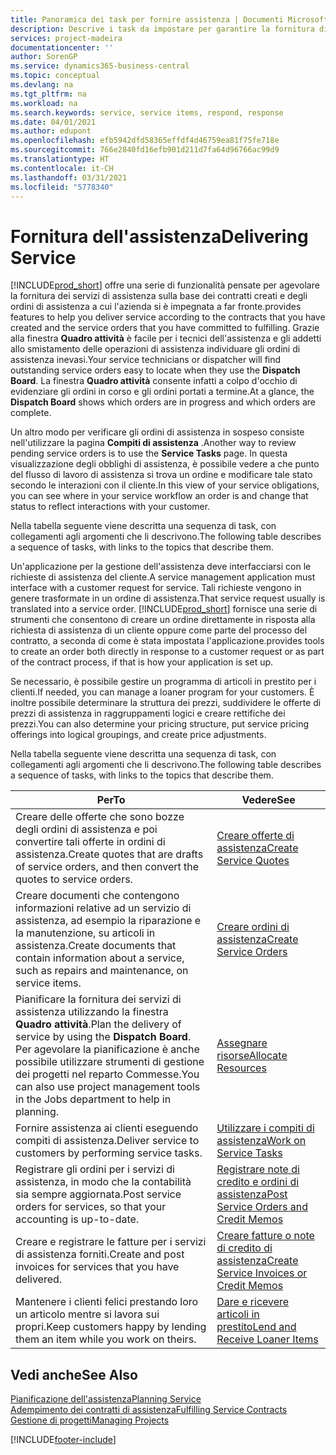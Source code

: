 ```yaml
---
title: Panoramica dei task per fornire assistenza | Documenti Microsoft
description: Descrive i task da impostare per garantire la fornitura di un servizio di qualità e il rispetto degli accordi con i clienti.
services: project-madeira
documentationcenter: ''
author: SorenGP
ms.service: dynamics365-business-central
ms.topic: conceptual
ms.devlang: na
ms.tgt_pltfrm: na
ms.workload: na
ms.search.keywords: service, service items, respond, response
ms.date: 04/01/2021
ms.author: edupont
ms.openlocfilehash: efb5942dfd58365effdf4d46759ea81f75fe718e
ms.sourcegitcommit: 766e2840fd16efb901d211d7fa64d96766ac99d9
ms.translationtype: HT
ms.contentlocale: it-CH
ms.lasthandoff: 03/31/2021
ms.locfileid: "5778340"
---
```

# <a name="delivering-service"></a><span data-ttu-id="d78d0-103">Fornitura dell'assistenza</span><span class="sxs-lookup"><span data-stu-id="d78d0-103">Delivering Service</span></span>
[!INCLUDE[prod_short](includes/prod_short.md)] <span data-ttu-id="d78d0-104">offre una serie di funzionalità pensate per agevolare la fornitura dei servizi di assistenza sulla base dei contratti creati e degli ordini di assistenza a cui l'azienda si è impegnata a far fronte.</span><span class="sxs-lookup"><span data-stu-id="d78d0-104">provides features to help you deliver service according to the contracts that you have created and the service orders that you have committed to fulfilling.</span></span> <span data-ttu-id="d78d0-105">Grazie alla finestra **Quadro attività** è facile per i tecnici dell'assistenza e gli addetti allo smistamento delle operazioni di assistenza individuare gli ordini di assistenza inevasi.</span><span class="sxs-lookup"><span data-stu-id="d78d0-105">Your service technicians or dispatcher will find outstanding service orders easy to locate when they use the **Dispatch Board**.</span></span> <span data-ttu-id="d78d0-106">La finestra **Quadro attività** consente infatti a colpo d'occhio di evidenziare gli ordini in corso e gli ordini portati a termine.</span><span class="sxs-lookup"><span data-stu-id="d78d0-106">At a glance, the **Dispatch Board** shows which orders are in progress and which orders are complete.</span></span>  
  
<span data-ttu-id="d78d0-107">Un altro modo per verificare gli ordini di assistenza in sospeso consiste nell'utilizzare la pagina **Compiti di assistenza** .</span><span class="sxs-lookup"><span data-stu-id="d78d0-107">Another way to review pending service orders is to use the **Service Tasks** page.</span></span> <span data-ttu-id="d78d0-108">In questa visualizzazione degli obblighi di assistenza, è possibile vedere a che punto del flusso di lavoro di assistenza si trova un ordine e modificare tale stato secondo le interazioni con il cliente.</span><span class="sxs-lookup"><span data-stu-id="d78d0-108">In this view of your service obligations, you can see where in your service workflow an order is and change that status to reflect interactions with your customer.</span></span>  
  
<span data-ttu-id="d78d0-109">Nella tabella seguente viene descritta una sequenza di task, con collegamenti agli argomenti che li descrivono.</span><span class="sxs-lookup"><span data-stu-id="d78d0-109">The following table describes a sequence of tasks, with links to the topics that describe them.</span></span>   

<span data-ttu-id="d78d0-110">Un'applicazione per la gestione dell'assistenza deve interfacciarsi con le richieste di assistenza del cliente.</span><span class="sxs-lookup"><span data-stu-id="d78d0-110">A service management application must interface with a customer request for service.</span></span> <span data-ttu-id="d78d0-111">Tali richieste vengono in genere trasformate in un ordine di assistenza.</span><span class="sxs-lookup"><span data-stu-id="d78d0-111">That service request usually is translated into a service order.</span></span> [!INCLUDE[prod_short](includes/prod_short.md)] <span data-ttu-id="d78d0-112">fornisce una serie di strumenti che consentono di creare un ordine direttamente in risposta alla richiesta di assistenza di un cliente oppure come parte del processo del contratto, a seconda di come è stata impostata l'applicazione.</span><span class="sxs-lookup"><span data-stu-id="d78d0-112">provides tools to create an order both directly in response to a customer request or as part of the contract process, if that is how your application is set up.</span></span>  
  
<span data-ttu-id="d78d0-113">Se necessario, è possibile gestire un programma di articoli in prestito per i clienti.</span><span class="sxs-lookup"><span data-stu-id="d78d0-113">If needed, you can manage a loaner program for your customers.</span></span> <span data-ttu-id="d78d0-114">È inoltre possibile determinare la struttura dei prezzi, suddividere le offerte di prezzi di assistenza in raggruppamenti logici e creare rettifiche dei prezzi.</span><span class="sxs-lookup"><span data-stu-id="d78d0-114">You can also determine your pricing structure, put service pricing offerings into logical groupings, and create price adjustments.</span></span>  
  
<span data-ttu-id="d78d0-115">Nella tabella seguente viene descritta una sequenza di task, con collegamenti agli argomenti che li descrivono.</span><span class="sxs-lookup"><span data-stu-id="d78d0-115">The following table describes a sequence of tasks, with links to the topics that describe them.</span></span>   
  
|<span data-ttu-id="d78d0-116">**Per**</span><span class="sxs-lookup"><span data-stu-id="d78d0-116">**To**</span></span>|<span data-ttu-id="d78d0-117">**Vedere**</span><span class="sxs-lookup"><span data-stu-id="d78d0-117">**See**</span></span>|  
|------------|-------------|  
|<span data-ttu-id="d78d0-118">Creare delle offerte che sono bozze degli ordini di assistenza e poi convertire tali offerte in ordini di assistenza.</span><span class="sxs-lookup"><span data-stu-id="d78d0-118">Create quotes that are drafts of service orders, and then convert the quotes to service orders.</span></span>|[<span data-ttu-id="d78d0-119">Creare offerte di assistenza</span><span class="sxs-lookup"><span data-stu-id="d78d0-119">Create Service Quotes</span></span>](service-how-to-create-service-quotes.md)|
|<span data-ttu-id="d78d0-120">Creare documenti che contengono informazioni relative ad un servizio di assistenza, ad esempio la riparazione e la manutenzione, su articoli in assistenza.</span><span class="sxs-lookup"><span data-stu-id="d78d0-120">Create documents that contain information about a service, such as repairs and maintenance, on service items.</span></span>|[<span data-ttu-id="d78d0-121">Creare ordini di assistenza</span><span class="sxs-lookup"><span data-stu-id="d78d0-121">Create Service Orders</span></span>](service-how-to-create-service-orders.md)|
|<span data-ttu-id="d78d0-122">Pianificare la fornitura dei servizi di assistenza utilizzando la finestra **Quadro attività**.</span><span class="sxs-lookup"><span data-stu-id="d78d0-122">Plan the delivery of service by using the **Dispatch Board**.</span></span> <span data-ttu-id="d78d0-123">Per agevolare la pianificazione è anche possibile utilizzare strumenti di gestione dei progetti nel reparto Commesse.</span><span class="sxs-lookup"><span data-stu-id="d78d0-123">You can also use project management tools in the Jobs department to help in planning.</span></span>|[<span data-ttu-id="d78d0-124">Assegnare risorse</span><span class="sxs-lookup"><span data-stu-id="d78d0-124">Allocate Resources</span></span>](service-how-to-allocate-resources.md)|  
|<span data-ttu-id="d78d0-125">Fornire assistenza ai clienti eseguendo compiti di assistenza.</span><span class="sxs-lookup"><span data-stu-id="d78d0-125">Deliver service to customers by performing service tasks.</span></span>|[<span data-ttu-id="d78d0-126">Utilizzare i compiti di assistenza</span><span class="sxs-lookup"><span data-stu-id="d78d0-126">Work on Service Tasks</span></span>](service-how-to-work-on-service-tasks.md)|  
|<span data-ttu-id="d78d0-127">Registrare gli ordini per i servizi di assistenza, in modo che la contabilità sia sempre aggiornata.</span><span class="sxs-lookup"><span data-stu-id="d78d0-127">Post service orders for services, so that your accounting is up-to-date.</span></span>|[<span data-ttu-id="d78d0-128">Registrare note di credito e ordini di assistenza</span><span class="sxs-lookup"><span data-stu-id="d78d0-128">Post Service Orders and Credit Memos</span></span>](service-how-to-post-service-orders.md)|  
|<span data-ttu-id="d78d0-129">Creare e registrare le fatture per i servizi di assistenza forniti.</span><span class="sxs-lookup"><span data-stu-id="d78d0-129">Create and post invoices for services that you have delivered.</span></span>|[<span data-ttu-id="d78d0-130">Creare fatture o note di credito di assistenza</span><span class="sxs-lookup"><span data-stu-id="d78d0-130">Create Service Invoices or Credit Memos</span></span>](service-how-create-invoices.md)|  
|<span data-ttu-id="d78d0-131">Mantenere i clienti felici prestando loro un articolo mentre si lavora sui propri.</span><span class="sxs-lookup"><span data-stu-id="d78d0-131">Keep customers happy by lending them an item while you work on theirs.</span></span>| [<span data-ttu-id="d78d0-132">Dare e ricevere articoli in prestito</span><span class="sxs-lookup"><span data-stu-id="d78d0-132">Lend and Receive Loaner Items</span></span>](service-how-to-lend-receive-loaners.md)|
  
## <a name="see-also"></a><span data-ttu-id="d78d0-133">Vedi anche</span><span class="sxs-lookup"><span data-stu-id="d78d0-133">See Also</span></span>  
[<span data-ttu-id="d78d0-134">Pianificazione dell'assistenza</span><span class="sxs-lookup"><span data-stu-id="d78d0-134">Planning Service</span></span>](service-plan-service.md)  
[<span data-ttu-id="d78d0-135">Adempimento dei contratti di assistenza</span><span class="sxs-lookup"><span data-stu-id="d78d0-135">Fulfilling Service Contracts</span></span>](service-fulfill-service-contracts.md)  
[<span data-ttu-id="d78d0-136">Gestione di progetti</span><span class="sxs-lookup"><span data-stu-id="d78d0-136">Managing Projects</span></span>](projects-manage-projects.md)  


[!INCLUDE[footer-include](includes/footer-banner.md)]